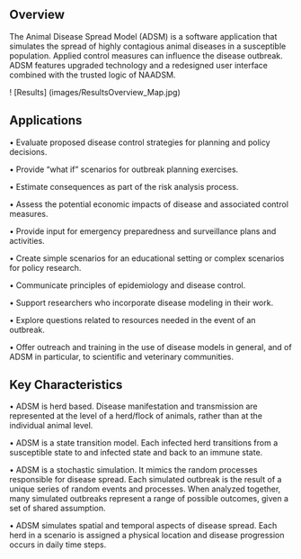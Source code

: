 
## Overview

The Animal Disease Spread Model (ADSM) is a software application that simulates the spread of highly contagious animal diseases in a susceptible population. Applied control measures can influence the disease outbreak. ADSM features upgraded technology and a redesigned user interface combined with the trusted logic of NAADSM.

! [Results] (images/ResultsOverview_Map.jpg)

## Applications

•	Evaluate proposed disease control strategies for planning and policy decisions.

•	Provide “what if” scenarios for outbreak planning exercises.

•	Estimate consequences as part of the risk analysis process.

•	Assess the potential economic impacts of disease and associated control measures.

•	Provide input for emergency preparedness and surveillance plans and activities.

•	Create simple scenarios for an educational setting or complex scenarios for policy research.

•	Communicate principles of epidemiology and disease control.

•	Support researchers who incorporate disease modeling in their work.

•	Explore questions related to resources needed in the event of an outbreak.

•	Offer outreach and training in the use of disease models in general, and of ADSM in particular, to scientific and veterinary communities.


## Key Characteristics

•	ADSM is herd based. Disease manifestation and transmission are represented at the level of a herd/flock of animals, rather than at the individual animal level.

•	ADSM is a state transition model. Each infected herd transitions from a susceptible state to and infected state and back to an immune state.

•	ADSM is a stochastic simulation. It mimics the random processes responsible for disease spread. Each simulated outbreak is the result of a unique series of random events and processes. When analyzed together, many simulated outbreaks represent a range of possible outcomes, given a set of shared assumption. 

•	ADSM simulates spatial and temporal aspects of disease spread. Each herd in a scenario is assigned a physical location and disease progression occurs in daily time steps.
